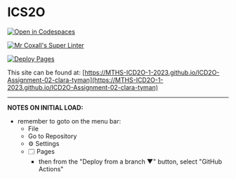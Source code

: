 # ICS2O

[![Open in Codespaces](https://classroom.github.com/assets/launch-codespace-7f7980b617ed060a017424585567c406b6ee15c891e84e1186181d67ecf80aa0.svg)](https://classroom.github.com/open-in-codespaces?assignment_repo_id=14360838)

[![Mr Coxall's Super Linter](https://github.com/MTHS-ICD2O-1-2023/ICD2O-Assignment-02-clara-tyman/workflows/Mr%20Coxall's%20Super%20Linter/badge.svg)](https://github.com/MTHS-ICD2O-1-2023/ICD2O-Assignment-02-clara-tyman/actions)

[![Deploy Pages](https://github.com/MTHS-ICD2O-1-2023/ICD2O-Assignment-02-clara-tyman/workflows/Deploy%20Pages/badge.svg)](https://github.com/MTHS-ICD2O-1-2023/ICD2O-Assignment-02-clara-tyman/actions)

This site can be found at: [https://MTHS-ICD2O-1-2023.github.io/ICD2O-Assignment-02-clara-tyman](https://MTHS-ICD2O-1-2023.github.io/ICD2O-Assignment-02-clara-tyman)

---

**NOTES ON INITIAL LOAD:**
- remember to goto on the menu bar:
  - File
  - Go to Repository
  - ⚙ Settings
  - 🗔 Pages
    - then from the "Deploy from a branch ▼" button, select "GitHub Actions"

